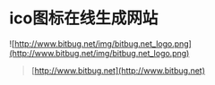 # ico图标在线生成网站
![http://www.bitbug.net/img/bitbug.net_logo.png](http://www.bitbug.net/img/bitbug.net_logo.png)
>[http://www.bitbug.net](http://www.bitbug.net)
